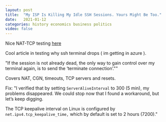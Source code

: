 ```yaml
---
layout: post
title:  "My ISP Is Killing My Idle SSH Sessions. Yours Might Be Too."
date:   2021-01-12
categories: history economics business politics
video: false
---
```


Nice NAT-TCP testing [here](//github.com/AndersTrier/NAT-TCP-test)

Cool article in testing why ssh terminal drops ( im getting in azure ).  

"If the session is not already dead, the only way to gain control over my terminal again, is to send the ‘terminate connection’.""

Covers NAT, CGN, timeouts, TCP servers and resets.

Fix: "I verified that by setting `ServerAliveInterval` to 300 (5 min), my problems disappeared. We could stop now that I found a workaround, but let’s keep digging.

The TCP keepalive interval on Linux is configured by `net.ipv4.tcp_keepalive_time,` which by default is set to 2 hours (7200)."

[1]: //anderstrier.dk/2021/01/11/my-isp-is-killing-my-idle-ssh-sessions-yours-might-be-too/

